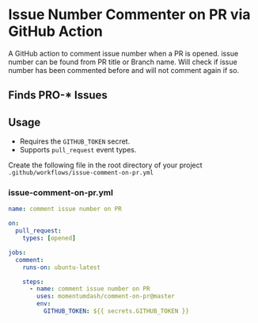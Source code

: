 # Issue Number Commenter on PR via GitHub Action

A GitHub action to comment issue number when a PR is opened.
issue number can be found from PR title or Branch name.
Will check if issue number has been commented before and will not comment again if so.

## Finds PRO-* Issues

## Usage

- Requires the `GITHUB_TOKEN` secret.
- Supports `pull_request` event types.

Create the following file in the root directory of your project 
`.github/workflows/issue-comment-on-pr.yml`

### issue-comment-on-pr.yml

```yaml
name: comment issue number on PR

on: 
  pull_request:
    types: [opened]

jobs:
  comment:
    runs-on: ubuntu-latest

    steps:
      - name: comment issue number on PR
        uses: momentumdash/comment-on-pr@master
        env:
          GITHUB_TOKEN: ${{ secrets.GITHUB_TOKEN }}
```
